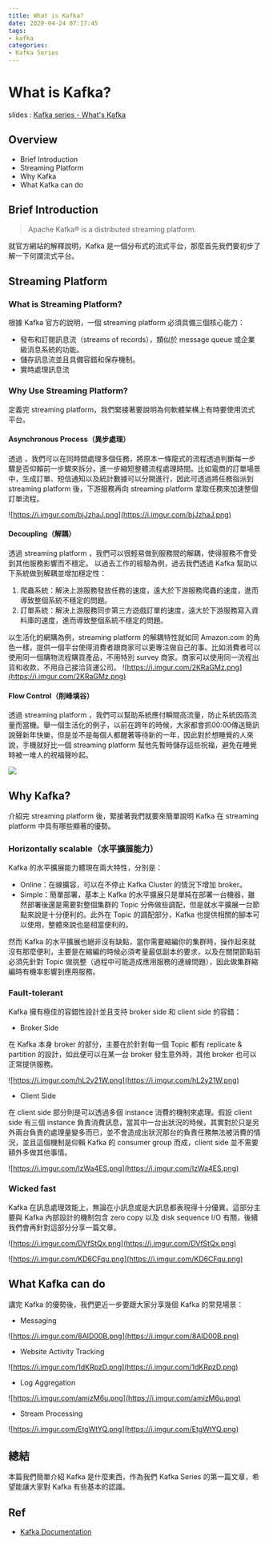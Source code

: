 ```yaml
---
title: What is Kafka?
date: 2020-04-24 07:17:45
tags: 
- kafka
categories:
- Kafka Series
---
```


# What is Kafka?

slides : [Kafka series - What's Kafka](https://slides.com/harveyjhuang/kafka-series-0)

## Overview

- Brief Introduction
- Streaming Platform
- Why Kafka
- What Kafka can do

<!--more-->

## Brief Introduction

> Apache Kafka® is a distributed streaming platform.

就官方網站的解釋說明，Kafka 是一個分布式的流式平台，那麼首先我們要初步了解一下何謂流式平台。

## Streaming Platform

### What is Streaming Platform?

根據 Kafka 官方的說明，一個 streaming platform 必須具備三個核心能力：

- 發布和訂閱訊息流（streams of records），類似於 message queue 或企業級消息系統的功能。
- 儲存訊息流並且具備容錯和保存機制。
- 實時處理訊息流

### Why Use Streaming Platform?

定義完 streaming platform，我們緊接著要說明為何軟體架構上有時要使用流式平台。

#### Asynchronous Process（異步處理）

透過 ，我們可以在同時間處理多個任務，將原本一條龍式的流程透過判斷每一步驟是否仰賴前一步驟來拆分，進一步縮短整體流程處理時間。比如電商的訂單場景中，生成訂單、短信通知以及統計數據可以分開進行，因此可透過將任務指派到 streaming platform  後，下游服務再向 streaming platform  拿取任務來加速整個訂單流程。

![https://i.imgur.com/bjJzhaJ.png](https://i.imgur.com/bjJzhaJ.png)

#### Decoupling（解耦）

透過 streaming platform ，我們可以很輕易做到服務間的解耦，使得服務不會受到其他服務影響而不穩定。
以過去工作的經驗為例，過去我們透過 Kafka 幫助以下系統做到解耦並增加穩定性：
1. 爬蟲系統：解決上游服務發放任務的速度，遠大於下游服務爬蟲的速度，進而導致整個系統不穩定的問題。
2. 訂單系統：解決上游服務同步第三方遊戲訂單的速度，遠大於下游服務寫入資料庫的速度，進而導致整個系統不穩定的問題。

以生活化的網購為例，streaming platform  的解耦特性就如同 Amazon.com 的角色一樣，提供一個平台使得消費者跟商家可以更專注做自己的事。比如消費者可以使用同一個購物流程購買產品，不用特別 survey 商家。商家可以使用同一流程出貨和收款，不用自己接洽貨運公司。
![https://i.imgur.com/2KRaGMz.png](https://i.imgur.com/2KRaGMz.png)

#### Flow Control（削峰填谷）

透過 streaming platform ，我們可以幫助系統應付瞬間高流量，防止系統因高流量而當機。舉一個生活化的例子，以前在跨年的時候，大家都會抓00:00傳送簡訊說聲新年快樂，但是並不是每個人都醒著等待新的一年，因此對於想睡覺的人來說，手機就好比一個 streaming platform 幫他先暫時儲存這些祝福，避免在睡覺時被一堆人的祝福聲吵起。 

![](flow.png)

## Why Kafka?

介紹完 streaming platform 後，緊接著我們就要來簡單說明 Kafka 在 streaming platform 中具有哪些顯著的優勢。

### Horizontally scalable（水平擴展能力）

Kafka 的水平擴展能力體現在兩大特性，分別是：

- Online：在線擴容，可以在不停止 Kafka Cluster 的情況下增加 broker。
- Simple：簡單部署，基本上 Kafka 的水平擴展只是單純在部署一台機器，雖然部署後還是需要對整個集群的 Topic 分佈做些調配，但是就水平擴展一台節點來說是十分便利的。此外在 Topic 的調配部分，Kafka 也提供相關的腳本可以使用，整體來說也是相當便利的。

然而 Kafka 的水平擴展也絕非沒有缺點，當你需要縮編你的集群時，操作起來就沒有那麼便利，主要是在縮編的時候必須考量最低副本的要求，以及在關閉節點前必須先針對 Topic 做挑整（過程中可能造成應用服務的連線問題），因此做集群縮編時有機率影響到應用服務。


### Fault-tolerant

Kafka 擁有極佳的容錯性設計並且支持 broker side 和 client side 的容錯：

- Broker Side

在 Kafka 本身 broker 的部分，主要在於針對每一個 Topic 都有 replicate & partition 的設計，如此便可以在某一台 broker 發生意外時，其他 broker 也可以正常提供服務。

![https://i.imgur.com/hL2y21W.png](https://i.imgur.com/hL2y21W.png)

- Client Side

在 client side 部分則是可以透過多個 instance 消費的機制來處理。假設 client side 有三個 instance 負責消費訊息，當其中一台出狀況的時候，其實對於只是另外兩台負責的處理量變多而已，並不會造成出狀況那台的負責任務無法被消費的情況，並且這個機制是仰賴 Kafka 的 consumer group 而成，client side 並不需要額外多做其他事情。

![https://i.imgur.com/IzWa4ES.png](https://i.imgur.com/IzWa4ES.png)

### Wicked fast

Kafka 在訊息處理效能上，無論在小訊息或是大訊息都表現得十分優異。這部分主要與 Kafka 內部設計的機制包含 zero copy 以及 disk sequence I/O 有關，後續我們會再針對這部分分享一篇文章。

![https://i.imgur.com/DVfStQx.png](https://i.imgur.com/DVfStQx.png)

![https://i.imgur.com/KD6CFqu.png](https://i.imgur.com/KD6CFqu.png)

## What Kafka can do

講完 Kafka 的優勢後，我們更近一步要跟大家分享幾個 Kafka 的常見場景：

- Messaging

![https://i.imgur.com/8AID00B.png](https://i.imgur.com/8AID00B.png)

- Website Activity Tracking

![https://i.imgur.com/1dKRpzD.png](https://i.imgur.com/1dKRpzD.png)

- Log Aggregation

![https://i.imgur.com/amizM6u.png](https://i.imgur.com/amizM6u.png)

- Stream Processing

![https://i.imgur.com/EtgWtYQ.png](https://i.imgur.com/EtgWtYQ.png)

## 總結

本篇我們簡單介紹 Kafka 是什麼東西，作為我們 Kafka Series 的第一篇文章，希望能讓大家對 Kafka 有些基本的認識。

## Ref

- [Kafka Documentation](https://kafka.apache.org/)

